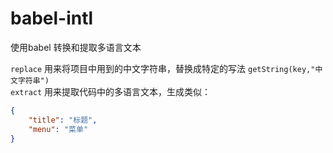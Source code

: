 # babel-intl
使用babel 转换和提取多语言文本

`replace` 用来将项目中用到的中文字符串，替换成特定的写法  `getString(key,"中文字符串")`  
`extract` 用来提取代码中的多语言文本，生成类似：  

```json
{
    "title": "标题",
    "menu": "菜单"
}
```
